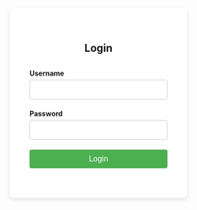 <!DOCTYPE html>
<html lang="en">
<head>
<meta charset="UTF-8">
<meta name="viewport" content="width=device-width, initial-scale=1.0">
<title>Login Page</title>
<style>
    /* CSS Reset */
    * {
        margin: 0;
        padding: 0;
        box-sizing: border-box;
    }

    body {
        font-family: Arial, sans-serif;
        background-color: #f0f0f0;
    }

    .login-container {
        max-width: 360px;
        margin: 80px auto;
        background: #fff;
        padding: 40px;
        border-radius: 8px;
        box-shadow: 0 4px 8px rgba(0, 0, 0, 0.1);
    }

    .login-container h2 {
        text-align: center;
        margin-bottom: 30px;
    }

    .form-group {
        margin-bottom: 20px;
    }

    .form-group label {
        display: block;
        font-weight: bold;
        margin-bottom: 5px;
    }

    .form-group input {
        width: 100%;
        padding: 10px;
        border: 1px solid #ccc;
        border-radius: 4px;
        font-size: 16px;
    }

    .form-group button {
        width: 100%;
        padding: 10px;
        border: none;
        border-radius: 4px;
        font-size: 16px;
        background-color: #4CAF50;
        color: white;
        cursor: pointer;
        transition: background-color 0.3s;
    }

    .form-group button:hover {
        background-color: #45a049;
    }

    .alert {
        padding: 15px;
        margin-bottom: 20px;
        border: 1px solid transparent;
        border-radius: 4px;
        color: #721c24;
        background-color: #f8d7da;
        border-color: #f5c6cb;
    }

    .alert-success {
        color: #155724;
        background-color: #d4edda;
        border-color: #c3e6cb;
    }
</style>
</head>
<body>
<div class="login-container">
    <h2>Login</h2>
    <form id="loginForm">
        <div class="form-group">
            <label for="username">Username</label>
            <input type="text" id="username" name="username" required>
        </div>
        <div class="form-group">
            <label for="password">Password</label>
            <input type="password" id="password" name="password" required>
        </div>
        <div class="form-group">
            <button type="submit">Login</button>
        </div>
    </form>
    <div id="alertMessage" class="alert" style="display: none;">
        Invalid username or password.
    </div>
</div>

<script>
    // Simulating login validation
    document.getElementById("loginForm").addEventListener("submit", function(event) {
        event.preventDefault();
        var username = document.getElementById("username").value;
        var password = document.getElementById("password").value;

        // Example validation (replace with your actual login logic)
        if (username === "admin" && password === "password") {
            showSuccessAlert();
        } else {
            showErrorAlert();
        }
    });

    function showSuccessAlert() {
        document.getElementById("alertMessage").classList.remove("alert-danger");
        document.getElementById("alertMessage").classList.add("alert-success");
        document.getElementById("alertMessage").style.display = "block";
        document.getElementById("alertMessage").textContent = "Login successful. Redirecting...";
        setTimeout(function() {
            window.location.href = "dashboard.html"; // Redirect to dashboard page
        }, 2000);
    }

    function showErrorAlert() {
        document.getElementById("alertMessage").classList.remove("alert-success");
        document.getElementById("alertMessage").classList.add("alert-danger");
        document.getElementById("alertMessage").style.display = "block";
        document.getElementById("alertMessage").textContent = "Invalid username or password.";
    }
</script>
</body>
</html>
